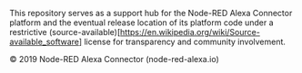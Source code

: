 This repository serves as a support hub for the Node-RED Alexa Connector platform and the eventual release location of its platform code under a restrictive (source-available)[https://en.wikipedia.org/wiki/Source-available_software] license for transparency and community involvement.

© 2019 Node-RED Alexa Connector (node-red-alexa.io)